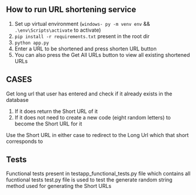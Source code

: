 ## How to run URL shortening service
1. Set up virtual environment (```windows- py -m venv env``` && ```.\env\Scripts\activate``` to activate)
2. ```pip install -r requirements.txt``` present in the root dir
3. ```python app.py```
4. Enter a URL to be shortened and press shorten URL button
5. You can also press the Get All URLs button to view all existing shortened URLs

## CASES 
Get long url that user has entered and check if it already exists in the database
1. If it does return the Short URL of it
2. If it does not need to create a new code (eight random letters) to become the Short URL for it

Use the Short URL in either case to redirect to the Long Url which that short corresponds to

## Tests 
Functional tests present in testapp_functional_tests.py file which contains all fucntional tests
test.py file is used to test the generate random string method used for generating the Short URLs
